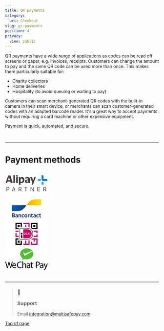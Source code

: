 ```yaml
---
title: QR payments
category:
  uri: Checkout
slug: qr-payments
position: 4
privacy:
  view: public
---
```

QR payments have a wide range of applications as codes can be read off screens or paper, e.g. invoices, receipts. Customers can change the amount to pay and the same QR code can be used more than once. This makes them particularly suitable for:

* Charity collectors
* Home deliveries
* Hospitality (to avoid queuing or waiting to pay)

Customers can scan merchant-generated QR codes with the built-in camera in their smart device, or merchants can scan customer-generated codes with an adapted barcode reader. It's a great way to accept payments without requiring a card machine or other expensive equipment.

Payment is quick, automated, and secure.

<br />

***

# Payment methods

<div className="auto-grid">
    <div className="card-container">
        <a href="/docs/alipay-plus/" style={{ textDecoration:'none' }}>
            <div className="card">
                <img src="https://raw.githubusercontent.com/MultiSafepay/MultiSafepay-icons/master/methods/alipayplus.svg" style={{ margin: '20px', maxHeight: '75px' }} />
                <div className="container">
                    </div>
            </div>
        </a>
    </div>
    <div className="card-container">
        <a href="/docs/bancontact/" style={{ textDecoration:'none' }}>
            <div className="card">
                <img src="https://raw.githubusercontent.com/MultiSafepay/MultiSafepay-icons/master/methods/bancontact.svg" style={{ margin: '20px', maxHeight: '75px' }} />
                <div className="container">
                    </div>
            </div>
        </a>
    </div>
       </div>

<style jsx>
{`
b {
  color: #384248 !important;
}
  
.auto-grid {
  --auto-grid-min-size: 200px;
  
  display: grid;
  grid-template-columns: repeat(auto-fill, minmax(var(--auto-grid-min-size), 1fr));
  grid-gap: 1rem;
}

/* Style the cards */
.card-container {
  box-shadow: 0 4px 8px 0 rgba(0, 0, 0, 0.2); /* this adds the "card" effect */
  padding: 16px;
  text-align: center;
  background-color: #fff;
  border-radius: 5px;
}

.card-container:hover {
  box-shadow: 0 8px 16px 0 rgba(0,0,0,0.2);
}
`}
</style>

<div className="auto-grid">
    <div className="card-container">
        <a href="/docs/ideal#ideal-qr" style={{ textDecoration:'none' }}>
            <div className="card">
                <img src="https://raw.githubusercontent.com/MultiSafepay/MultiSafepay-icons/master/methods/ideal-qr.svg" style={{ margin: '20px', maxHeight: '75px' }} />
                <div className="container">
                    </div>
            </div>
        </a>
    </div>
    <div className="card-container">
        <a href="/docs/wechat-pay/" style={{ textDecoration:'none' }}>
            <div className="card">
                <img src="https://raw.githubusercontent.com/MultiSafepay/MultiSafepay-icons/master/methods/wechatpay.svg" style={{ margin: '20px', maxHeight: '75px' }} />
                <div className="container">
                    </div>
            </div>
        </a>
    </div>
   </div>

<style jsx>
{`
b {
  color: #384248 !important;
}
  
.auto-grid {
  --auto-grid-min-size: 200px;
  
  display: grid;
  grid-template-columns: repeat(auto-fill, minmax(var(--auto-grid-min-size), 1fr));
  grid-gap: 1rem;
}

/* Style the cards */
.card-container {
  box-shadow: 0 4px 8px 0 rgba(0, 0, 0, 0.2); /* this adds the "card" effect */
  padding: 16px;
  text-align: center;
  background-color: #fff;
  border-radius: 5px;
}

.card-container:hover {
  box-shadow: 0 8px 16px 0 rgba(0,0,0,0.2);
}
`}
</style>

<br />

***

<blockquote className="callout callout_info">
  <h3 className="callout-heading false">
    <span className="callout-icon">💬</span>
    <p>Support</p>
  </h3>

  <p>Email <a href="mailto:integration@multisafepay.com">integration@multisafepay.com</a></p>
</blockquote>

[Top of page](#)